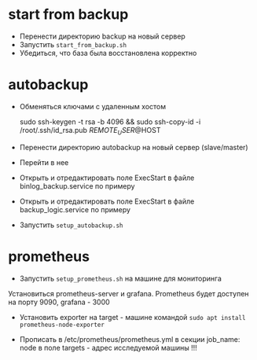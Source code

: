 
# start from backup
- Перенести директорию backup на новый сервер
- Запустить `start_from_backup.sh`
- Убедиться, что база была восстановлена корректно

# autobackup
- Обменяться ключами с удаленным хостом

  sudo ssh-keygen -t rsa -b 4096 &&
  sudo ssh-copy-id -i /root/.ssh/id_rsa.pub $REMOTE_USER@$HOST

- Перенести директорию autobackup на новый сервер (slave/master)
- Перейти в нее
- Открыть и отредактировать поле ExecStart в файле binlog_backup.service по примеру
- Открыть и отредактировать поле ExecStart в файле backup_logic.service по примеру
- Запустить `setup_autobackup.sh`

# prometheus
- Запустить `setup_prometheus.sh` на машине для мониторинга

Установиться prometheus-server и grafana.
Prometheus будет доступен на порту 9090, grafana - 3000

- Установить exporter на target - машине командой
  `sudo apt install prometheus-node-exporter`

- Прописать в /etc/prometheus/prometheus.yml в секции job_name: node в поле
  targets - адрес исследуемой машины
!!!